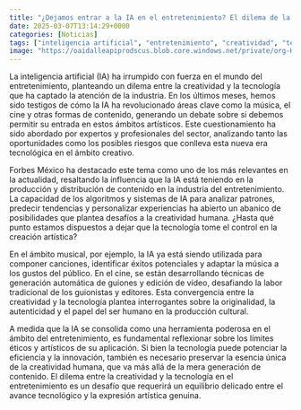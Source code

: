 ```yaml
---
title: "¿Dejamos entrar a la IA en el entretenimiento? El dilema de la creatividad vs. la tecnología"
date: 2025-03-07T13:14:29+0000
categories: [Noticias]
tags: ["inteligencia artificial", "entretenimiento", "creatividad", "tecnología", "industria", "música", "cine", "contenido", "IA", "algoritmos", "producción", "distribución", "creatividad humana", "tecnología", "creación artística", "música", "cine", "guionistas", "editores", "original"]
image: "https://oaidalleapiprodscus.blob.core.windows.net/private/org-HKmKxpuNw3Y88lm4EBrIPq0n/user-ZwiCXOggLL8ZNNKE2g7rXFmV/img-VM0FhPrYFdyr7cKtG8l1oqRa.png?st=2025-03-07T12%3A14%3A29Z&se=2025-03-07T14%3A14%3A29Z&sp=r&sv=2024-08-04&sr=b&rscd=inline&rsct=image/png&skoid=d505667d-d6c1-4a0a-bac7-5c84a87759f8&sktid=a48cca56-e6da-484e-a814-9c849652bcb3&skt=2025-03-07T02%3A39%3A51Z&ske=2025-03-08T02%3A39%3A51Z&sks=b&skv=2024-08-04&sig=ifR0qXFFRHyE6B9yCB304p7o%2BQxWk1kmsjukkVXe3Ms%3D"
---
```


La inteligencia artificial (IA) ha irrumpido con fuerza en el mundo del entretenimiento, planteando un dilema entre la creatividad y la tecnología que ha captado la atención de la industria. En los últimos meses, hemos sido testigos de cómo la IA ha revolucionado áreas clave como la música, el cine y otras formas de contenido, generando un debate sobre si debemos permitir su entrada en estos ámbitos artísticos. Este cuestionamiento ha sido abordado por expertos y profesionales del sector, analizando tanto las oportunidades como los posibles riesgos que conlleva esta nueva era tecnológica en el ámbito creativo.

Forbes México ha destacado este tema como uno de los más relevantes en la actualidad, resaltando la influencia que la IA está teniendo en la producción y distribución de contenido en la industria del entretenimiento. La capacidad de los algoritmos y sistemas de IA para analizar patrones, predecir tendencias y personalizar experiencias ha abierto un abanico de posibilidades que plantea desafíos a la creatividad humana. ¿Hasta qué punto estamos dispuestos a dejar que la tecnología tome el control en la creación artística?

En el ámbito musical, por ejemplo, la IA ya está siendo utilizada para componer canciones, identificar éxitos potenciales y adaptar la música a los gustos del público. En el cine, se están desarrollando técnicas de generación automática de guiones y edición de vídeo, desafiando la labor tradicional de los guionistas y editores. Esta convergencia entre la creatividad y la tecnología plantea interrogantes sobre la originalidad, la autenticidad y el papel del ser humano en la producción cultural.

A medida que la IA se consolida como una herramienta poderosa en el ámbito del entretenimiento, es fundamental reflexionar sobre los límites éticos y artísticos de su aplicación. Si bien la tecnología puede potenciar la eficiencia y la innovación, también es necesario preservar la esencia única de la creatividad humana, que va más allá de la mera generación de contenido. El dilema entre la creatividad y la tecnología en el entretenimiento es un desafío que requerirá un equilibrio delicado entre el avance tecnológico y la expresión artística genuina.
    